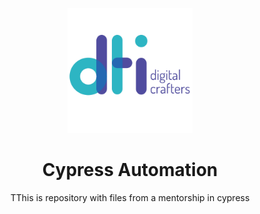 
<p align="center">
  <img src="assets/logo-dti.png" alt="Logo" width="auto" height="200">
  <h1 align="center">Cypress Automation</h1>
  <p align="center">
    TThis is repository with files from a mentorship in cypress
  </p>
